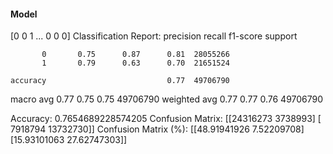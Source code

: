 #### Model
[0 0 1 ... 0 0 0]
Classification Report:
              precision    recall  f1-score   support

           0       0.75      0.87      0.81  28055266
           1       0.79      0.63      0.70  21651524

    accuracy                           0.77  49706790
   macro avg       0.77      0.75      0.75  49706790
weighted avg       0.77      0.77      0.76  49706790

Accuracy: 0.7654689228574205
Confusion Matrix:
[[24316273  3738993]
 [ 7918794 13732730]]
Confusion Matrix (%):
[[48.91941926  7.52209708]
 [15.93101063 27.62747303]]
